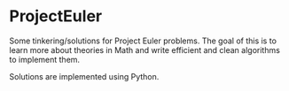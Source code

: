 ProjectEuler
============

Some tinkering/solutions for Project Euler problems. The goal of this is to learn more about theories in Math and write efficient and clean algorithms to implement them.

Solutions are implemented using Python.
